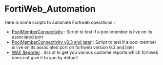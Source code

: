 # FortiWeb_Automation
Here is some scripts to automate Fortiweb operations :

- [PoolMemberConnectivity](https://github.com/Git-K3rnel/FortiWeb_Automation/tree/main/PoolMemberConnectivity) : Script to test if a pool member is live on its associated port
- [PoolMemberConnectivity v6.3 and later](https://github.com/Git-K3rnel/FortiWeb_Automation/tree/main/PoolMemberConnectivity%20v6.3%20and%20later) :  Script to test if a pool member is live on its associated port on fortiweb version 6.3 and later
- [WAF Reporter](https://github.com/Git-K3rnel/FortiWeb_Automation/tree/main/WAF_Reporter) : Script to get you various custome reports which fortiweb does not give it to you by default
